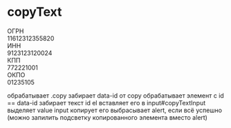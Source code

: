 # copyText
<div>
    <div class="cp"><span>ОГРН</span> <div><span id="ogrn">11612312355820</span> <span data-id="ogrn" class="copy"></span></div></div>
    <div class="cp"><span>ИНН</span>  <div><span id="inn">9123123120024</span>   <span data-id="inn" class="copy"></span></div></div>
    <div class="cp"><span>КПП</span>  <div><span id="kpp">772221001</span>       <span data-id="kpp" class="copy"></span></div></div>
    <div class="cp"><span>ОКПО</span> <div><span id="okpo">01235105</span>       <span data-id="okpo" class="copy"></span></div></div>
</div>
<input type="text" style="display:none" id="copyTextInput" value="">

обрабатывает .copy
забирает data-id от copy
обрабатывает элемент c id == data-id
забирает текст id el
вставляет его в input#copyTextInput
выделяет value input
копирует его
выбрасывает alert, если всё успешно
(можно запилить подсветку копированного элемента вместо alert)

